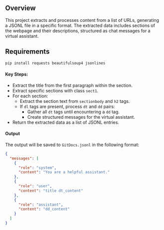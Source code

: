 
## Overview
This project extracts and processes content from a list of URLs, generating a JSONL file in a specific format. The extracted data includes sections of the webpage and their descriptions, structured as chat messages for a virtual assistant.

## Requirements
```bash
pip install requests beautifulsoup4 jsonlines
```

#### Key Steps:
- Extract the title from the first paragraph within the section.
- Extract specific sections with class `sect1`.
- For each section:
  - Extract the section text from `sectionbody` and `h2` tags.
  - If `dl` tags are present, process `dt` and `dd` pairs:
    - Gather all `dt` tags until encountering a `dd` tag.
    - Create structured messages for the virtual assistant.
- Return the extracted data as a list of JSONL entries.

#### Output
   The output will be saved to `GitDocs.jsonl` in the following format:
   ```json
   {
     "messages": [
       {
         "role": "system",
         "content": "You are a helpful assistant."
       },
       {
         "role": "user",
         "content": "title dt_content"
       },
       {
         "role": "assistant",
         "content": "dd_content"
       }
     ]
   }
   ```





